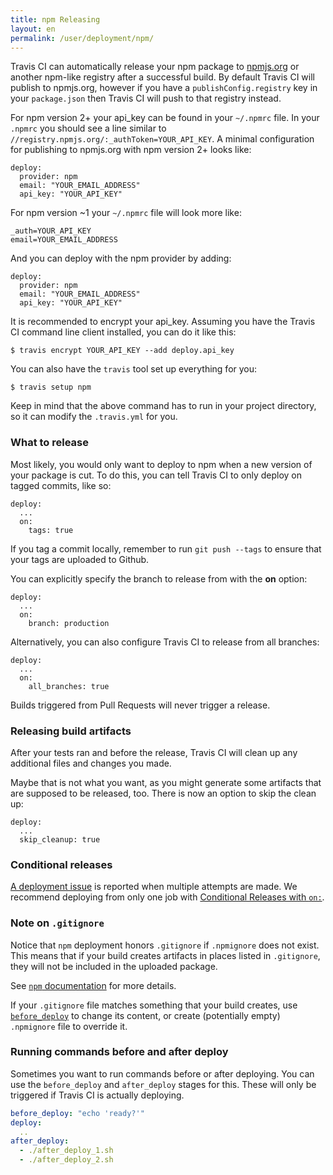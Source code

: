 ```yaml
---
title: npm Releasing
layout: en
permalink: /user/deployment/npm/
---
```


Travis CI can automatically release your npm package to [npmjs.org](https://npmjs.org/)
or another npm-like registry after a successful build. By default Travis CI will
publish to npmjs.org, however if you have a `publishConfig.registry` key in your
`package.json` then Travis CI will push to that registry instead.

For npm version 2+ your api_key can be found in your `~/.npmrc` file. In your
`.npmrc` you should see a line similar to `//registry.npmjs.org/:_authToken=YOUR_API_KEY`.
A minimal configuration for publishing to npmjs.org with npm version 2+ looks like:

```
deploy:
  provider: npm
  email: "YOUR_EMAIL_ADDRESS"
  api_key: "YOUR_API_KEY"
```

For npm version ~1 your `~/.npmrc` file will look more like:

```
_auth=YOUR_API_KEY
email=YOUR_EMAIL_ADDRESS
```

And you can deploy with the npm provider by adding:

```
deploy:
  provider: npm
  email: "YOUR_EMAIL_ADDRESS"
  api_key: "YOUR_API_KEY"
```

It is recommended to encrypt your api_key. Assuming you have the Travis CI command
line client installed, you can do it like this:

```
$ travis encrypt YOUR_API_KEY --add deploy.api_key
```

You can also have the `travis` tool set up everything for you:

```
$ travis setup npm
```

Keep in mind that the above command has to run in your project directory, so
it can modify the `.travis.yml` for you.

### What to release

Most likely, you would only want to deploy to npm when a new version of your
package is cut. To do this, you can tell Travis CI to only deploy on tagged
commits, like so:

```
deploy:
  ...
  on:
    tags: true
```

If you tag a commit locally, remember to run `git push --tags` to ensure that
your tags are uploaded to Github.

You can explicitly specify the branch to release from with the **on** option:

```
deploy:
  ...
  on:
    branch: production
```

Alternatively, you can also configure Travis CI to release from all branches:

```
deploy:
  ...
  on:
    all_branches: true
```

Builds triggered from Pull Requests will never trigger a release.

### Releasing build artifacts

After your tests ran and before the release, Travis CI will clean up any additional files and changes you made.

Maybe that is not what you want, as you might generate some artifacts that are supposed to be released, too. There is now an option to skip the clean up:

```
deploy:
  ...
  skip_cleanup: true
```

### Conditional releases

[A deployment issue](https://github.com/travis-ci/travis-ci/issues/4738) is
reported when multiple attempts are made.
We recommend deploying from only one job with
[Conditional Releases with `on:`](/user/deployment#Conditional-Releases-with-on%3A).

### Note on `.gitignore`

Notice that `npm` deployment honors `.gitignore` if `.npmignore` does not exist.
This means that if your build creates artifacts in places listed in `.gitignore`,
they will not be included in the uploaded package.

See [`npm` documentation](https://docs.npmjs.com/misc/developers#keeping-files-out-of-your-package)
for more details.

If your `.gitignore` file matches something that your build creates, use
[`before_deploy`](#Running-commands-before-and-after-deploy) to change
its content, or create (potentially empty) `.npmignore` file
to override it.

### Running commands before and after deploy

Sometimes you want to run commands before or after deploying. You can use the `before_deploy` and `after_deploy` stages for this. These will only be triggered if Travis CI is actually deploying.

```yaml
before_deploy: "echo 'ready?'"
deploy:
  ..
after_deploy:
  - ./after_deploy_1.sh
  - ./after_deploy_2.sh
```
